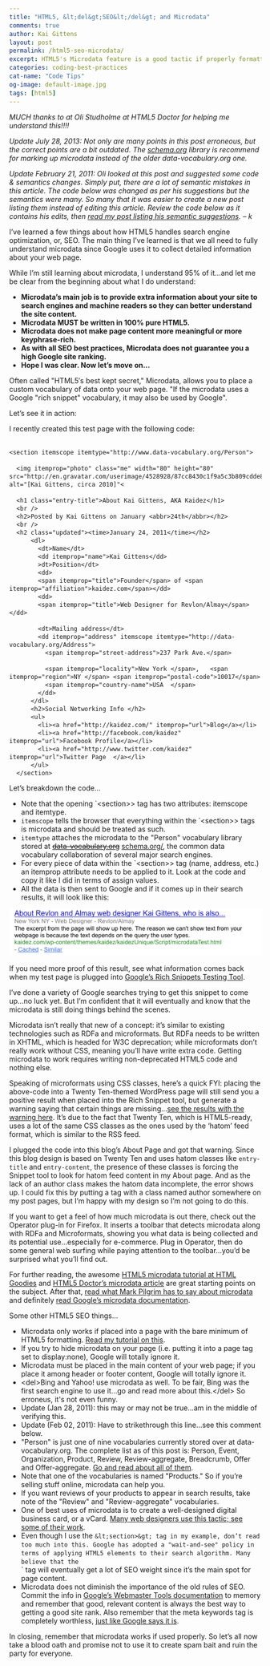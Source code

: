 ```yaml
---
title: "HTML5, &lt;del&gt;SEO&lt;/del&gt; and Microdata"
comments: true
author: Kai Gittens
layout: post
permalink: /html5-seo-microdata/
excerpt: HTML5's Microdata feature is a good tactic if properly formatted
categories: coding-best-practices
cat-name: "Code Tips"
og-image: default-image.jpg
tags: [html5]
---
```

*MUCH thanks to at Oli Studholme at HTML5 Doctor for helping me understand this!!!!*

*Update July 28, 2013: Not only are many points in this post erroneous, but the correct points are a bit outdated. The [schema.org](http://schema.org/) library is recommend for marking up microdata instead of the older data-vocabulary.org one.*

*Update February 21, 2011: Oli looked at this post and suggested some code & semantics changes. Simply put, there are a lot of semantic mistakes in this article. The code below was changed as per his suggestions but the semantics were many. So many that it was easier to create a new post listing them instead of editing this article. Review the code below as it contains his edits, then [read my post listing his semantic suggestions](/update-html5seomicrodata-post/). – k*

I’ve learned a few things about how HTML5 handles search engine optimization, or, SEO. The main thing I’ve learned is that we all need to fully understand microdata since Google uses it to collect detailed information about your web page.

While I’m still learning about microdata, I understand 95% of it…and let me be clear from the beginning about what I do understand:

  * **Microdata’s main job is to provide extra information about your site to search engines and machine readers so they can better understand the site content.**
  * **Microdata MUST be written in 100% pure HTML5.**
  * **Microdata does not make page content more meaningful or more keyphrase-rich.**
  * **As with all SEO best practices, Microdata does not guarantee you a high Google site ranking.**
  * **Hope I was clear. Now let’s move on...**

Often called "HTML5′s best kept secret," Microdata, allows you to place a custom vocabulary of data onto your web page. "If the microdata uses a Google "rich snippet" vocabulary, it may also be used by Google".

Let’s see it in action:

I recently created this test page with the following code:

<pre><code class="language-markup">
&lt;section itemscope itemtype="http://www.data-vocabulary.org/Person">

  &lt;img itemprop="photo" class="me" width="80" height="80" src="http://en.gravatar.com/userimage/4528928/87cc8430c1f9a5c3b809cdde885f565a.jpg"  alt="[Kai Gittens, circa 2010]"&lt;

  &lt;h1 class="entry-title"&gt;About Kai Gittens, AKA Kaidez&lt;/h1&gt;
  &lt;br /&gt;
  &lt;h2&gt;Posted by Kai Gittens on January &lt;abbr&gt;24th&lt;/abbr&gt;&lt;/h2&gt;
  &lt;br /&gt;
  &lt;h2 class="updated">&lt;time&gt;January 24, 2011&lt;/time&gt;&lt;/h2&gt;
      &lt;dl&gt;
        &lt;dt&gt;Name&lt;/dt&gt;
        &lt;dd itemprop="name">Kai Gittens&lt;/dd&gt;
        &gt;dt&gt;Position&lt;/dt&gt;
        &lt;dd&gt;
        &lt;span itemprop="title">Founder&lt;/span&gt; of &lt;span itemprop="affiliation">kaidez.com&lt;/span&gt;&lt;/dd&gt;
        &lt;dd&gt;
        &lt;span itemprop="title">Web Designer for Revlon/Almay&lt;/span&gt;&lt;/dd&gt;

        &lt;dt&gt;Mailing address&lt;/dt&gt;
        &lt;dd itemprop="address" itemscope itemtype="http://data-vocabulary.org/Address">
          &lt;span itemprop="street-address">237 Park Ave.&lt;/span&gt;

          &lt;span itemprop="locality">New York &lt;/span&gt;,   &lt;span itemprop="region">NY &lt;/span&gt; &lt;span itemprop="postal-code">10017&lt;/span&gt;
          &lt;span itemprop="country-name">USA  &lt;/span&gt;
        &lt;/dd&gt;
      &lt;/dl&gt;
      &lt;h2&gt;Social Networking Info &lt;/h2&gt;
      &lt;ul&gt;
        &lt;li&gt;&lt;a href="http://kaidez.com/" itemprop="url">Blog&lt;/a&gt;&lt;/li&gt;
        &lt;li&gt;&lt;a href="http://facebook.com/kaidez" itemprop="url">Facebook Profile&lt;/a&gt;&lt;/li&gt;
        &lt;li&gt;&lt;a href="http://www.twitter.com/kaidez" itemprop="url">Twitter Page  &lt;/a&gt;&lt;/li&gt;
      &lt;/ul&gt;
  &lt;/section&gt;
</code></pre>

Let’s breakdown the code…

  * Note that the opening `&lt;section>&gt; tag has two attributes: itemscope and itemtype.
  * `itemscope` tells the browser that everything within the `&lt;section>&gt; tags is microdata and should be treated as such.
  * `itemtype` attaches the microdata to the "Person" vocabulary library stored at <del>[data-vocabulary.org](http://www.data-vocabulary.org/)</del> [schema.org/](http://schema.org/), the common data vocabulary collaboration of several major search engines.
  * For every piece of data within the `&lt;section>&gt; tag (name, address, etc.) an itemprop attribute needs to be applied to it. Look at the code and copy it like I did in terms of assign values.
  * All the data is then sent to Google and if it comes up in their search results, it will look like this:

<img src="/img/microdataSample.png" />

If you need more proof of this result, see what information comes back when my test page is plugged into [Google’s Rich Snippets Testing Tool](http://www.google.com/webmasters/tools/richsnippets?url=http%3A%2F%2Fkaidez.com%2Fwp-content%2Fthemes%2Fkaidez%2FkaidezUnique%2FScript%2FmicrodataTest.html&view==).

I’ve done a variety of Google searches trying to get this snippet to come up…no luck yet. But I’m confident that it will eventually and know that the microdata is still doing things behind the scenes.

Microdata isn’t really that new of a concept: it’s similar to existing technologies such as RDFa and microformats. But RDFa needs to be written in XHTML, which is headed for W3C deprecation; while microformats don’t really work without CSS, meaning you’ll have write extra code. Getting microdata to work requires writing non-deprecated HTML5 code and nothing else.

Speaking of microformats using CSS classes, here’s a quick FYI: placing the above-code into a Twenty Ten-themed WordPress page will still send you a positive result when placed into the Rich Snippet tool, but generate a warning saying that certain things are missing...[see the results with the warning here](http://www.google.com/webmasters/tools/richsnippets?url=http%3A%2F%2Fkaidez.com%2Fabout-kaidez%2F&view=%3D). It’s due to the fact that Twenty Ten, which is HTML5-ready, uses a lot of the same CSS classes as the ones used by the ‘hatom’ feed format, which is similar to the RSS feed.

I plugged the code into this blog’s About Page and got that warning. Since this blog design is based on Twenty Ten and uses hatom classes like `entry-title` and `entry-content`, the presence of these classes is forcing the Snippet tool to look for hatom feed content in my About page. And as the lack of an author class makes the hatom data incomplete, the error shows up. I could fix this by putting a tag with a class named author somewhere on my post pages, but I’m happy with my design so I’m not going to do this.

If you want to get a feel of how much microdata is out there, check out the Operator plug-in for Firefox. It inserts a toolbar that detects microdata along with RDFa and Microformats, showing you what data is being collected and its potential use...especially for e-commerce. Plug in Operator, then do some general web surfing while paying attention to the toolbar…you’d be surprised what you’ll find out.

For further reading, the awesome [HTML5 microdata tutorial at HTML Goodies](https://support.google.com/webmasters/?hl=en&rd=1#topic=21997) and [HTML5 Doctor’s microdata article](http://html5doctor.com/microdata/) are great starting points on the subject. After that, [read what Mark Pilgrim has to say about microdata](http://diveintohtml5.info/extensibility.html) and definitely [read Google’s microdata documentation](https://support.google.com/webmasters/?hl=en&rd=1#topic=21997).

Some other HTML5 SEO things...

  * Microdata only works if placed into a page with the bare minimum of HTML5 formatting. [Read my tutorial on this](/create-html5-page/).
  * If you try to hide microdata on your page (i.e. putting it into a page tag set to display:none), Google will totally ignore it.
  * Microdata must be placed in the main content of your web page; if you place it among header or footer content, Google will totally ignore it.
  * &lt;del&gt;Bing and Yahoo! use microdata as well. To be fair, Bing was the first search engine to use it…go and read more about this.&lt;/del&gt; So erroneus, it's not even funny.
  * Update (Jan 28, 2011): this may or may not be true…am in the middle of verifying this.
  * Update (Feb 02, 2011): Have to strikethrough this line…see this comment below.
  * "Person" is just one of nine vocabularies currently stored over at data-vocabulary.org. The complete list as of this post is: Person, Event, Organization, Product, Review, Review-aggregate, Breadcrumb, Offer and Offer-aggregate. [Go and read about all of them](http://schema.org/).
  * Note that one of the vocabularies is named "Products." So if you’re selling stuff online, microdata can help you.
  * If you want reviews of your products to appear in search results, take note of the "Review" and "Review-aggregate" vocabularies.
  * One of best uses of microdata is to create a well-designed digital business card, or a vCard. [Many web designers use this tactic; see some of their work](http://www.queness.com/post/524/32-amazing-mini-vcard-websites-with-slick-javascript-animation).
  * Even though I use the `&lt;section>&gt; tag in my example, don’t read too much into this. Google has adopted a "wait-and-see" policy in terms of applying HTML5 elements to their search algorithm. Many believe that the `<article>` tag will eventually get a lot of SEO weight since it’s the main spot for page content.
  * Microdata does not diminish the importance of the old rules of SEO. Commit the info in [Google’s Webmaster Tools documentation](https://support.google.com/webmasters/answer/35769) to memory and remember that good, relevant content is always the best way to getting a good site rank. Also remember that the meta keywords tag is completely worthless, [just like Google says it is](http://googlewebmastercentral.blogspot.com/2009/09/google-does-not-use-keywords-meta-tag.html).

In closing, remember that microdata works if used properly. So let’s all now take a blood oath and promise not to use it to create spam bait and ruin the party for everyone.